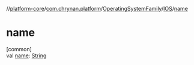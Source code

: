 //[platform-core](../../../../index.md)/[com.chrynan.platform](../../index.md)/[OperatingSystemFamily](../index.md)/[IOS](index.md)/[name](name.md)

# name

[common]\
val [name](name.md): [String](https://kotlinlang.org/api/latest/jvm/stdlib/kotlin/-string/index.html)

